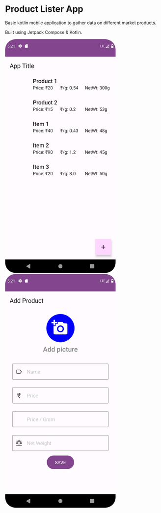 ﻿# Product Lister App
Basic kotlin mobile application to gather data on different market products.

Built using Jetpack Compose & Kotlin.

<img src="images/list_screen.png" width="360" height="760" alt="List Screen">

<img src="images/add_screen.png" width="360" height="760" alt="Add Screen">
